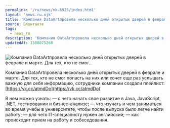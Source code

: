 ```yaml
---
permalink: '/ru/news/vk-6925/index.html'
layout: 'news.ru.njk'
title: 'Компания DataArtпровела несколько дней открытых дверей в феврале и марте. Для тех, кто не смог'
source: ВКонтакте
tags:
  - news_ru
description: 'Компания DataArtпровела несколько дней открытых дверей в феврале и марте. Для тех, кто не смог…'
updatedAt: 1588075260
---
```

![Компания DataArtпровела несколько дней открытых дверей в феврале и марте. Для тех, кто не смог…](https://sun9-40.userapi.com/impg/gqGEI5-rigYVkqjaxpU3C-bETpEsULDBtzGnVQ/TqendKuQT20.jpg?size=602x360&quality=96&proxy=1&sign=9d0f7cc721b3d82aa42be5a73b0ae5c6&c_uniq_tag=K1l--soNNQA0DiZt_xPx1hMy9lg9eJYgJPGmAG-Ft1s&type=album)

Компания DataArtпровела несколько дней открытых дверей в феврале и марте. Для тех, кто не смог попасть на них или хочет еще раз услышать важную для себя информацию, сотрудники компании создали плейлист: [https://vk.cc/atmdDo](https://vk.cc/atmdDo)

В нем можно узнать:
— с чего начать свое развитие в Java, JavaScript, .NET, тестировании и бизнес-анализе;
— что изучать и чем заниматься во время учебы в университете, чтобы после выпуска было легче найти работу;
— для чего IT-специалисту нужен английский;
— как происходит прием на работу и собеседования.

